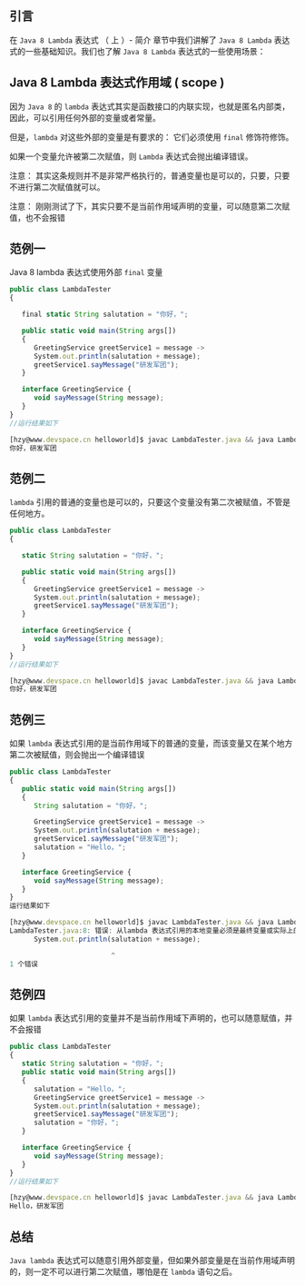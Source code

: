 

## 引言

在 `Java 8 Lambda` 表达式 （ 上 ）- 简介 章节中我们讲解了 `Java 8 Lambda` 表达式的一些基础知识。我们也了解 `Java 8 Lambda` 表达式的一些使用场景：

## Java 8 Lambda 表达式作用域 ( scope )

因为 `Java 8` 的 `lambda` 表达式其实是函数接口的内联实现，也就是匿名内部类，因此，可以引用任何外部的变量或者常量。

但是，`lambda` 对这些外部的变量是有要求的： 它们必须使用 `final` 修饰符修饰。

如果一个变量允许被第二次赋值，则 `Lambda` 表达式会抛出编译错误。

注意： 其实这条规则并不是非常严格执行的，普通变量也是可以的，只要，只要不进行第二次赋值就可以。

注意： 刚刚测试了下，其实只要不是当前作用域声明的变量，可以随意第二次赋值，也不会报错

## 范例一

Java 8 lambda 表达式使用外部 `final` 变量

```js 
public class LambdaTester
{

   final static String salutation = "你好，";

   public static void main(String args[])
   {
      GreetingService greetService1 = message -> 
      System.out.println(salutation + message);
      greetService1.sayMessage("研发军团");
   }

   interface GreetingService {
      void sayMessage(String message);
   }
}
//运行结果如下

[hzy@www.devspace.cn helloworld]$ javac LambdaTester.java && java LambdaTester
你好，研发军团
```

## 范例二

`lambda` 引用的普通的变量也是可以的，只要这个变量没有第二次被赋值，不管是任何地方。

```js 
public class LambdaTester
{

   static String salutation = "你好，";

   public static void main(String args[])
   {
      GreetingService greetService1 = message -> 
      System.out.println(salutation + message);
      greetService1.sayMessage("研发军团");
   }

   interface GreetingService {
      void sayMessage(String message);
   }
}
//运行结果如下

[hzy@www.devspace.cn helloworld]$ javac LambdaTester.java && java LambdaTester
你好，研发军团
```

## 范例三

如果 `lambda` 表达式引用的是当前作用域下的普通的变量，而该变量又在某个地方第二次被赋值，则会抛出一个编译错误

```js 
public class LambdaTester
{
   public static void main(String args[])
   {
      String salutation = "你好，";

      GreetingService greetService1 = message -> 
      System.out.println(salutation + message);
      greetService1.sayMessage("研发军团");
      salutation = "Hello，";
   }

   interface GreetingService {
      void sayMessage(String message);
   }
}
运行结果如下

[hzy@www.devspace.cn helloworld]$ javac LambdaTester.java && java LambdaTester
LambdaTester.java:8: 错误: 从lambda 表达式引用的本地变量必须是最终变量或实际上的最终变量
      System.out.println(salutation + message);

                         ^
1 个错误
```

## 范例四

如果 `lambda` 表达式引用的变量并不是当前作用域下声明的，也可以随意赋值，并不会报错

```js 
public class LambdaTester
{
   static String salutation = "你好，";
   public static void main(String args[])
   {
      salutation = "Hello，";
      GreetingService greetService1 = message -> 
      System.out.println(salutation + message);
      greetService1.sayMessage("研发军团");
      salutation = "你好，";
   }

   interface GreetingService {
      void sayMessage(String message);
   }
}
//运行结果如下

[hzy@www.devspace.cn helloworld]$ javac LambdaTester.java && java LambdaTester
Hello，研发军团
```

## 总结

`Java lambda` 表达式可以随意引用外部变量，但如果外部变量是在当前作用域声明的，则一定不可以进行第二次赋值，哪怕是在 `lambda` 语句之后。

